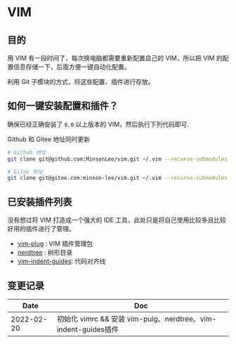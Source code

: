# VIM

## 目的

用 VIM 有一段时间了，每次换电脑都需要重新配置自己的 VIM，所以把 VIM
的配置信息存储一下，后面方便一键自动化配置。

利用 Git 子模块的方式，将这些配置、插件进行存放。

## 如何一键安装配置和插件？

确保已经正确安装了 `8.0` 以上版本的 VIM，然后执行下列代码即可.

Github 和 Gitee 地址同时更新

```sh
# Github 地址
git clone git@github.com:MinsonLee/vim.git ~/.vim --recurse-submodules --remote-submodules

# Gitee 地址
git clone git@gitee.com:minson-lee/vim.git ~/.vim --recurse-submodules --remote-submodules
```

## 已安装插件列表

没有想过将 VIM 打造成一个强大的 IDE
工具，此处只是将自己使用比较多且比较好用的插件进行了管理。

- [vim-plug](https://github.com/junegunn/vim-plug/branches) : VIM 插件管理包
- [nerdtree](https://github.com/preservim/nerdtree.git) : 树形目录
- [vim-indent-guides](https://github.com/nathanaelkane/vim-indent-guides):
  代码对齐线


## 变更记录

Date | Doc
---- | ---
2022-02-20 | 初始化 vimrc && 安装 vim-pulg、nerdtree、vim-indent-guides插件
